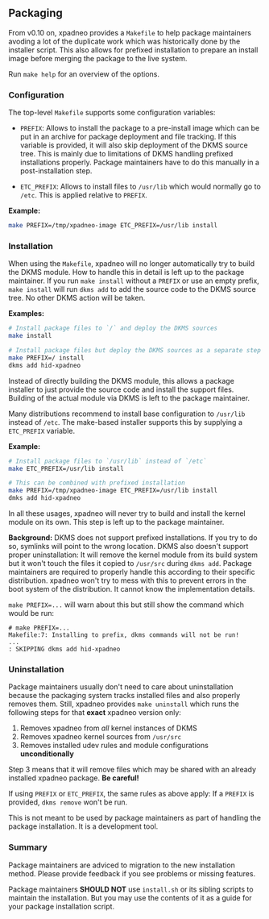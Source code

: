 ## Packaging

From v0.10 on, xpadneo provides a `Makefile` to help package maintainers
avoding a lot of the duplicate work which was historically done by the
installer script. This also allows for prefixed installation to prepare an
install image before merging the package to the live system.

Run `make help` for an overview of the options.


### Configuration

The top-level `Makefile` supports some configuration variables:

- `PREFIX`: Allows to install the package to a pre-install image which
  can be put in an archive for package deployment and file tracking. If
  this variable is provided, it will also skip deployment of the DKMS
  source tree. This is mainly due to limitations of DKMS handling
  prefixed installations properly. Package maintainers have to do this
  manually in a post-installation step.

- `ETC_PREFIX`: Allows to install files to `/usr/lib` which would
  normally go to `/etc`. This is applied relative to `PREFIX`.

**Example:**
```bash
make PREFIX=/tmp/xpadneo-image ETC_PREFIX=/usr/lib install
```


### Installation

When using the `Makefile`, xpadneo will no longer automatically try to build
the DKMS module. How to handle this in detail is left up to the package
maintainer. If you run `make install` without a `PREFIX` or use an empty
prefix, `make install` will run `dkms add` to add the source code to the
DKMS source tree. No other DKMS action will be taken.

**Examples:**
```bash
# Install package files to `/` and deploy the DKMS sources
make install

# Install package files but deploy the DKMS sources as a separate step
make PREFIX=/ install
dkms add hid-xpadneo
```

Instead of directly building the DKMS module, this allows a package installer
to just provide the source code and install the support files. Building of
the actual module via DKMS is left to the package maintainer.

Many distributions recommend to install base configuration to `/usr/lib`
instead of `/etc`. The make-based installer supports this by supplying a
`ETC_PREFIX` variable.

**Example:**
```bash
# Install package files to `/usr/lib` instead of `/etc`
make ETC_PREFIX=/usr/lib install

# This can be combined with prefixed installation
make PREFIX=/tmp/xpadneo-image ETC_PREFIX=/usr/lib install
dmks add hid-xpadneo
```

In all these usages, xpadneo will never try to build and install the kernel
module on its own. This step is left up to the package maintainer.

**Background:** DKMS does not support prefixed installations. If you try to
do so, symlinks will point to the wrong location. DKMS also doesn't support
proper uninstallation: It will remove the kernel module from its build system
but it won't touch the files it copied to `/usr/src` during `dkms add`.
Package maintainers are required to properly handle this according to their
specific distribution. xpadneo won't try to mess with this to prevent errors
in the boot system of the distribution. It cannot know the implementation
details.

`make PREFIX=...` will warn about this but still show the command which would
be run:
```
# make PREFIX=...
Makefile:7: Installing to prefix, dkms commands will not be run!
...
: SKIPPING dkms add hid-xpadneo
```


### Uninstallation

Package maintainers usually don't need to care about uninstallation because
the packaging system tracks installed files and also properly removes them.
Still, xpadneo provides `make uninstall` which runs the following steps for
that **exact** xpadneo version only:

1. Removes xpadneo from *all* kernel instances of DKMS
2. Removes xpadneo kernel sources from `/usr/src`
3. Removes installed udev rules and module configurations **unconditionally**

Step 3 means that it will remove files which may be shared with an already
installed xpadneo package. **Be careful!**

If using `PREFIX` or `ETC_PREFIX`, the same rules as above apply: If a
`PREFIX` is provided, `dkms remove` won't be run.

This is not meant to be used by package maintainers as part of handling the
package installation. It is a development tool.


### Summary

Package maintainers are adviced to migration to the new installation method.
Please provide feedback if you see problems or missing features.

Package maintainers **SHOULD NOT** use `install.sh` or its sibling scripts
to maintain the installation. But you may use the contents of it as a guide
for your package installation script.
